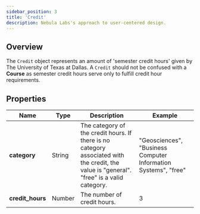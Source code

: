 ```yaml
---
sidebar_position: 3
title: 'Credit'
description: Nebula Labs's approach to user-centered design.
---
```


## Overview

The `Credit` object represents an amount of 'semester credit hours' given by The University of Texas at Dallas. A `Credit` should not be confused with a **Course** as semester credit hours serve only to fulfill credit hour requirements.

## Properties

| Name             | Type   | Description                                                                                                                               | Example                                                        |
| ---------------- | ------ | ----------------------------------------------------------------------------------------------------------------------------------------- | -------------------------------------------------------------- |
| **category**     | String | The category of the credit hours. If there is no category associated with the credit, the value is "general". "free" is a valid category. | "Geosciences", "Business Computer Information Systems", "free" |
| **credit_hours** | Number | The number of credit hours.                                                                                                               | 3                                                              |

